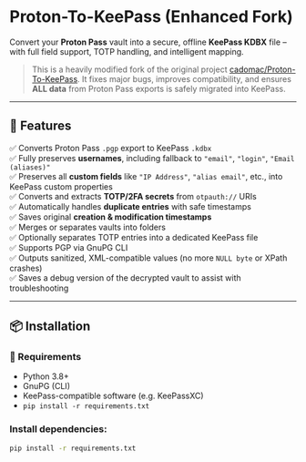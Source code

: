 # Proton-To-KeePass (Enhanced Fork)

Convert your **Proton Pass** vault into a secure, offline **KeePass KDBX** file – with full field support, TOTP handling, and intelligent mapping.

> This is a heavily modified fork of the original project [cadomac/Proton-To-KeePass](https://github.com/cadomac/Proton-To-KeePass). It fixes major bugs, improves compatibility, and ensures **ALL data** from Proton Pass exports is safely migrated into KeePass.

---

## 🚀 Features

✅ Converts Proton Pass `.pgp` export to KeePass `.kdbx`  
✅ Fully preserves **usernames**, including fallback to `"email"`, `"login"`, `"Email (aliases)"`  
✅ Preserves all **custom fields** like `"IP Address"`, `"alias email"`, etc., into KeePass custom properties  
✅ Converts and extracts **TOTP/2FA secrets** from `otpauth://` URIs  
✅ Automatically handles **duplicate entries** with safe timestamps  
✅ Saves original **creation & modification timestamps**  
✅ Merges or separates vaults into folders  
✅ Optionally separates TOTP entries into a dedicated KeePass file  
✅ Supports PGP via GnuPG CLI  
✅ Outputs sanitized, XML-compatible values (no more `NULL byte` or XPath crashes)  
✅ Saves a debug version of the decrypted vault to assist with troubleshooting

---

## 📦 Installation

### 🔧 Requirements

- Python 3.8+
- GnuPG (CLI)
- KeePass-compatible software (e.g. KeePassXC)
- `pip install -r requirements.txt`

### Install dependencies:
```bash
pip install -r requirements.txt
